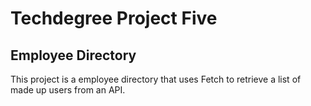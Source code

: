 # Techdegree Project Five
## Employee Directory

This project is a employee directory that uses Fetch to retrieve a list of made up users from an API.
